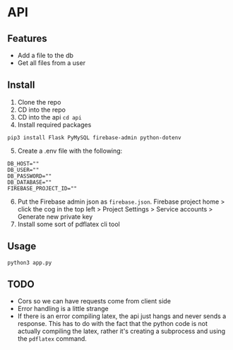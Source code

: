 # API

## Features
- Add a file to the db
- Get all files from a user


## Install
1. Clone the repo
2. CD into the repo
3. CD  into the api `cd api`
4. Install required packages
```
pip3 install Flask PyMySQL firebase-admin python-dotenv
```
5. Create a .env file with the following:
```
DB_HOST=""
DB_USER=""
DB_PASSWORD=""
DB_DATABASE=""
FIREBASE_PROJECT_ID=""
```
6. Put the Firebase admin json as `firebase.json`. Firebase project home > click the cog in the top left > Project Settings > Service accounts > Generate new private key
7. Install some sort of pdflatex cli tool

## Usage
`python3 app.py`


## TODO
- Cors so we can have requests come from client side
- Error handling is a little strange
- If there is an error compiling latex, the api just hangs and never sends a response. This has to do with the fact that the python code is not actually compiling the latex, rather it's creating a subprocess and using the `pdflatex` command.